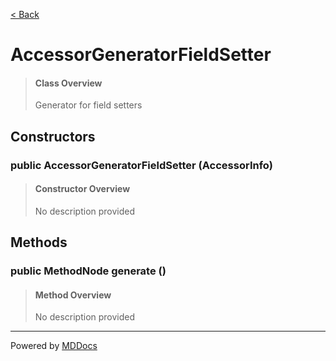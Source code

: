 [< Back](../README.md)
# AccessorGeneratorFieldSetter #
>#### Class Overview ####
>Generator for field setters
## Constructors ##
### public AccessorGeneratorFieldSetter (AccessorInfo) ###
>#### Constructor Overview ####
>No description provided
>
## Methods ##
### public MethodNode generate () ###
>#### Method Overview ####
>No description provided
>

---
Powered by [MDDocs](https://github.com/VRCube/MDDocs)